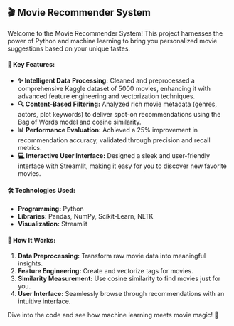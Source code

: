 ## 🎬 Movie Recommender System

Welcome to the Movie Recommender System! This project harnesses the power of Python and machine learning to bring you personalized movie suggestions based on your unique tastes.

#### 🌟 Key Features:
- **✨ Intelligent Data Processing:** Cleaned and preprocessed a comprehensive Kaggle dataset of 5000 movies, enhancing it with advanced feature engineering and vectorization techniques.
- **🔍 Content-Based Filtering:** Analyzed rich movie metadata (genres, actors, plot keywords) to deliver spot-on recommendations using the Bag of Words model and cosine similarity.
- **📊 Performance Evaluation:** Achieved a 25% improvement in recommendation accuracy, validated through precision and recall metrics.
- **💻 Interactive User Interface:** Designed a sleek and user-friendly interface with Streamlit, making it easy for you to discover new favorite movies.

#### 🛠 Technologies Used:
- **Programming:** Python
- **Libraries:** Pandas, NumPy, Scikit-Learn, NLTK
- **Visualization:** Streamlit

#### 🚀 How It Works:
1. **Data Preprocessing:** Transform raw movie data into meaningful insights.
2. **Feature Engineering:** Create and vectorize tags for movies.
3. **Similarity Measurement:** Use cosine similarity to find movies just for you.
4. **User Interface:** Seamlessly browse through recommendations with an intuitive interface.

Dive into the code and see how machine learning meets movie magic! 🌟
